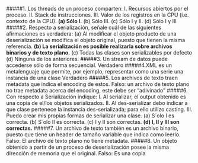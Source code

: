 #####1. Los threads de un proceso comparten:
I. Recursos abiertos por el proceso.
    II. Stack de instrucciones.
    III. Valor de los registros en la CPU (i.e. contexto de la CPU).
**(a) Sólo I.**
    (b) Sólo III.
    (c) Sólo I y II.
    (d) Sólo I y III
#####2. Respecto a serialización, señale cuál de las siguientes afirmaciones es verdadera:
(a) Al modificar el objeto producto de una deserialización se modifica el objeto original, puesto que tienen la misma referencia.
**(b) La serialización es posible realizarla sobre archivos binarios y de texto plano.**
(c) Todas las clases son serializables por defecto
(d) Ninguna de los anteriores.
#####3. Un stream de datos puede accederse sólo de forma secuencial.
Verdadero
#####4.XML es un metalenguaje que permite, por ejemplo, representar como una serie una instancia de una clase
Verdadero
#####5. Los archivos de texto traen metadata que indica el encoding de estos.
Falso: un archivo de texto plano no trae metadata acerca del encoding, este debe ser “adivinado”
#####6. Con respecto a Serialización indique:
I. Al serializar, el output obtenido es una copia de el/los objetos serializados.
II. Al des-serializar debo indicar a que clase pertenece la instancia des-serializada; para ello utilizo casting.
III. Puedo crear mis propias formas de serializar una clase.
(a) S´olo I es correcta.
(b) S´olo II es correcta.
(c) I y II son correctas.
**(d) I, II y III son correctas.**
#####7. Un archivo de texto también es un archivo binario, puesto que tiene un header de tamaño variable que indica como leerlo.
Falso: El archivo de texto plano no tiene metadata.
#####8. Un objeto obtenido a partir de un proceso de deserialización posee la misma dirección de memoria que el original.
Falso: Es una copia